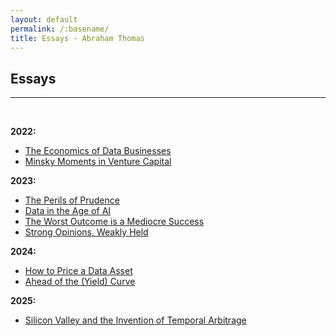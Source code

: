```yaml
---
layout: default
permalink: /:basename/
title: Essays · Abraham Thomas
---
```


## Essays

----

<br/>

**2022:**  
* [The Economics of Data Businesses](https://pivotal.substack.com/p/economics-of-data-biz)  
* [Minsky Moments in Venture Capital](https://pivotal.substack.com/p/minsky-moments-in-venture-capital)  

**2023:**  
* [The Perils of Prudence](https://pivotal.substack.com/p/the-perils-of-prudence)  
* [Data in the Age of AI](https://pivotal.substack.com/p/data-in-the-age-of-ai)   
* [The Worst Outcome is a Mediocre Success](https://pivotal.substack.com/p/data-in-the-age-of-ai)  
* [Strong Opinions, Weakly Held](https://pivotal.substack.com/p/strong-opinions-weakly-held)  

**2024:**  
* [How to Price a Data Asset](https://pivotal.substack.com/p/how-to-price-a-data-asset)  
* [Ahead of the (Yield) Curve](https://pivotal.substack.com/p/ahead-of-the-yield-curve)  

**2025:**  
* [Silicon Valley and the Invention of Temporal Arbitrage](https://pivotal.substack.com/p/making-markets-in-time)  


<br/>
<br/>
<br/>

